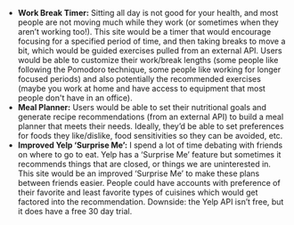 * **Work Break Timer:** Sitting all day is not good for your health, and most people are not moving much while they work (or sometimes when they aren’t working too\!). This site would be a timer that would encourage focusing for a specified period of time, and then taking breaks to move a bit, which would be guided exercises pulled from an external API. Users would be able to customize their work/break lengths (some people like following the Pomodoro technique, some people like working for longer focused periods) and also potentially the recommended exercises (maybe you work at home and have access to equipment that most people don't have in an office).  
* **Meal Planner:** Users would be able to set their nutritional goals and generate recipe recommendations (from an external API) to build a meal planner that meets their needs. Ideally, they’d be able to set preferences for foods they like/dislike, food sensitivities so they can be avoided, etc.   
* **Improved Yelp ‘Surprise Me’:** I spend a lot of time debating with friends on where to go to eat. Yelp has a ‘Surprise Me’ feature but sometimes it recommends things that are closed, or things we are uninterested in. This site would be an improved ‘Surprise Me’ to make these plans between friends easier. People could have accounts with preference of their favorite and least favorite types of cuisines which would get factored into the recommendation. Downside: the Yelp API isn’t free, but it does have a free 30 day trial. 